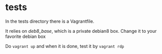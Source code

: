 tests
======

In the tests directory there is a Vagrantfile.

It relies on *deb8_base*, which is a private debian8 box.
Change it to your favorite debian box

Do `vagrant up` and when it is done, test it by `vagrant rdp`
